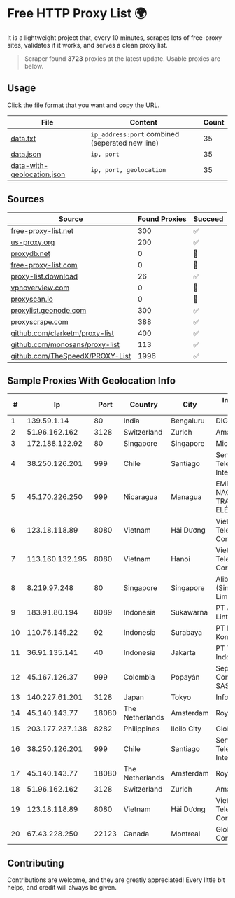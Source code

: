 
# Free HTTP Proxy List 🌍

It is a lightweight project that, every 10 minutes, scrapes lots of free-proxy sites, validates if it works, and serves a clean proxy list.


> Scraper found **3723** proxies at the latest update. Usable proxies are below.

## Usage

Click the file format that you want and copy the URL.


|File|Content|Count|
|----|-------|-----|
|[data.txt](https://raw.githubusercontent.com/themiralay/Proxy-List-World/master/data.txt)|`ip_address:port` combined (seperated new line)|35|
|[data.json](https://raw.githubusercontent.com/themiralay/Proxy-List-World/master/data.json)|`ip, port`|35|
|[data-with-geolocation.json](https://raw.githubusercontent.com/themiralay/Proxy-List-World/master/data-with-geolocation.json)|`ip, port, geolocation`|35|

## Sources

|Source|Found Proxies|Succeed|
|------|-------------|-------|
|[free-proxy-list.net](https://free-proxy-list.net)|300|✅|
|[us-proxy.org](https://www.us-proxy.org)|200|✅|
|[proxydb.net](http://proxydb.net)|0|🚫|
|[free-proxy-list.com](https://free-proxy-list.com/?page=&port=&type%5B%5D=http&type%5B%5D=https&up_time=0&search=Search)|0|🚫|
|[proxy-list.download](https://www.proxy-list.download/HTTP)|26|✅|
|[vpnoverview.com](https://vpnoverview.com/privacy/anonymous-browsing/free-proxy-servers)|0|🚫|
|[proxyscan.io](https://www.proxyscan.io)|0|🚫|
|[proxylist.geonode.com](https://proxylist.geonode.com/api/proxy-list?limit=300&page=1&sort_by=lastChecked&sort_type=desc&protocols=http,https)|300|✅|
|[proxyscrape.com](https://api.proxyscrape.com/v2/?request=displayproxies&protocol=http&timeout=10000&country=all&ssl=all&anonymity=all)|388|✅|
|[github.com/clarketm/proxy-list](https://raw.githubusercontent.com/clarketm/proxy-list/master/proxy-list-raw.txt)|400|✅|
|[github.com/monosans/proxy-list](https://raw.githubusercontent.com/monosans/proxy-list/main/proxies/http.txt)|113|✅|
|[github.com/TheSpeedX/PROXY-List](https://raw.githubusercontent.com/TheSpeedX/PROXY-List/master/http.txt)|1996|✅|


## Sample Proxies With Geolocation Info

|#|Ip|Port|Country|City|Internet Service Provider|
|-|--|----|-------|----|-------------------------|
|1|139.59.1.14|80|India|Bengaluru|DIGITALOCEAN|
|2|51.96.162.162|3128|Switzerland|Zurich|Amazon.com, Inc.|
|3|172.188.122.92|80|Singapore|Singapore|Microsoft|
|4|38.250.126.201|999|Chile|Santiago|Servicios De Telecomunicaciones Intercable Ltda.|
|5|45.170.226.250|999|Nicaragua|Managua|EMPRESA NACIONAL DE TRANSMISIÓN ELÉCTRICA|
|6|123.18.118.89|8080|Vietnam|Hải Dương|VietNam Post and Telecom Corporation|
|7|113.160.132.195|8080|Vietnam|Hanoi|VietNam Post and Telecom Corporation|
|8|8.219.97.248|80|Singapore|Singapore|Alibaba Cloud (Singapore) Private Limited|
|9|183.91.80.194|8089|Indonesia|Sukawarna|PT Aplikanusa Lintasarta|
|10|110.76.145.22|92|Indonesia|Surabaya|PT Pika Media Komunika|
|11|36.91.135.141|40|Indonesia|Jakarta|PT Telekomunikasi Indonesia|
|12|45.167.126.37|999|Colombia|Popayán|Sepcom Comunicaciones SAS|
|13|140.227.61.201|3128|Japan|Tokyo|InfoSphere|
|14|45.140.143.77|18080|The Netherlands|Amsterdam|RoyaleHosting BV|
|15|203.177.237.138|8282|Philippines|Iloilo City|Globe Telecom|
|16|38.250.126.201|999|Chile|Santiago|Servicios De Telecomunicaciones Intercable Ltda.|
|17|45.140.143.77|18080|The Netherlands|Amsterdam|RoyaleHosting BV|
|18|51.96.162.162|3128|Switzerland|Zurich|Amazon.com, Inc.|
|19|123.18.118.89|8080|Vietnam|Hải Dương|VietNam Post and Telecom Corporation|
|20|67.43.228.250|22123|Canada|Montreal|GloboTech Communications|



## Contributing

Contributions are welcome, and they are greatly appreciated! Every
little bit helps, and credit will always be given.

